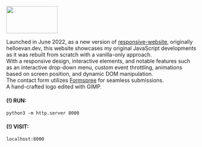<img src="../main/img/tab-icon/hedev-logo-white.png" width=136 height=72>

Launched in June 2022, as a new version of [responsive-website](https://github.com/boshimoto/responsive-website), originally helloevan.dev, this website showcases my original JavaScript developments as it was rebuilt from scratch with a vanilla-only approach.<br/>
With a responsive design, interactive elements, and notable features such as an interactive drop-down menu, custom event throttling, animations based on screen position, and dynamic DOM manipulation.<br/>
The contact form utilizes [Formspree](https://formspree.io/) for seamless submissions.<br/>
A hand-crafted logo edited with GIMP.

#### (!) RUN:
```python3 -m http.server 8000```<br/>
#### (!) VISIT: 
```localhost:8000```
